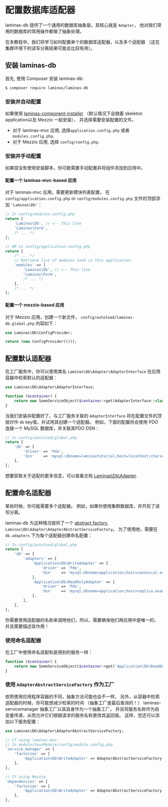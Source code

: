 # 配置数据库适配器

laminas-db 提供了一个通用的数据库抽象层。其核心就是 `Adapter`，
他对我们常用的数据库的常用操作都做了抽象处理。

在本教程中，我们将学习如何配置单个的数据库适配器，以及多个适配器
（这在集群环境下的读写分离结果可能会比较有用）。

## 安装 laminas-db

首先, 使用 Composer 安装 laminas-db:

```bash
$ composer require laminas/laminas-db
```

### 安装并自动配置

如果使用 [laminas-component-installer](https://docs.laminas.dev/laminas-component-installer/)
（默认情况下会随着 skeleton application以及 Mezzio 一起安装），
并选择需要安装配置的文件。

- 对于 laminas-mvc 应用, 选择`application.config.php` 或者
  `modules.config.php`.
- 对于 Mezzio 应用, 选择 `config/config.php`.

### 安装并手动配置

如果捏没有使用安装脚本，你可能需要手动配置并将组件添加到应用中。

#### 配置一个 laminas-mvc-based 应用

对于 laminas-mvc 应用，需要更新模块列表配置，
在 `config/application.config.php` or `config/modules.config.php`
文件的顶部添加 `'Laminas\Db'`：
  
```php
// In config/modules.config.php
return [
    'Laminas\Db', // <-- This line
    'Laminas\Form', 
    /* ... */
];

// OR in config/application.config.php
return [
    /* ... */
    // Retrieve list of modules used in this application.
    'modules' => [
        'Laminas\Db', // <-- This line
        'Laminas\Form', 
        /* ... */
    ],
    /* ... */
];
```

#### 配置一个 mezzio-based 应用

对于 Mezzio 应用，创建一个新文件，
`config/autoload/laminas-db.global.php`
内容如下：

```php
use Laminas\Db\ConfigProvider;

return (new ConfigProvider())();
```

## 配置默认适配器

在工厂服务中，你可以使用类名 `Laminas\Db\Adapter\AdapterInterface`
在应用容器中检索默认的适配器：

```php
use Laminas\Db\Adapter\AdapterInterface;

function ($container) {
    return new SomeServiceObject($container->get(AdapterInterface::class));
}
```

当我们安装并配置好了，与工厂服务关联的 `AdapterInterface`
将在配置文件的顶层炒作 `db` key值，并试用其创建一个适配器。
例如，下面的配置将会使用 PDO 连接一个 MySQL 数据库，并关联其PDO DSN：

```php
// In config/autoload/global.php
return [
    'db' => [
        'driver' => 'Pdo',
        'dsn'    => 'mysql:dbname=laminastutorial;host=localhost;charset=utf8',
    ],
];
```

想要获取关于适配的更多信息，可以查看文档
[Laminas\\Db\\Adapter](http://docs.laminas.dev/laminas-db/adapter/#creating-an-adapter-using-dependency-injection).

## 配置命名适配器

某些时候，你可能需要多个适配器。
例如，如果你使用集群数据库，并开启了读写分离。

laminas-db 为这种情况提供了一个 [abstract factory](https://docs.laminas.dev/laminas-servicemanager/configuring-the-service-manager/#abstract-factories),
`Laminas\Db\Adapter\AdapterAbstractServiceFactory`。
为了使用他，需要在 `db.adapters` 下为每个适配器创建命名配置：

```php
// In config/autoload/global.php
return [
    'db' => [
        'adapters' => [
            'Application\Db\WriteAdapter' => [
                'driver' => 'Pdo',
                'dsn'    => 'mysql:dbname=application;host=canonical.example.com;charset=utf8',
            ],
            'Application\Db\ReadOnlyAdapter' => [
                'driver' => 'Pdo',
                'dsn'    => 'mysql:dbname=application;host=replica.example.com;charset=utf8',
            ],
        ],
    ],
];
```

你需要使用适配器的名称来调用他们，所以，需要确保他们再应用中是唯一的，
并且需要描述其作用！

### 使用命名适配器

在工厂中使用命名适配和是用别的服务一样：


```php
function ($container) {
    return new SomeServiceObject($container->get('Application\Db\ReadOnlyAdapter'));
}
```

### 使用 `AdapterAbstractServiceFactory` 作为工厂

依照使用应用程序容器的不同，抽象方法可能也会不一样。
另外，从容器中检索适配器的时候，你可能想减少检索的时间
（抽象工厂是最后查询的！）
laminas-servicemanager 抽象工厂以其自身作为一个抽象工厂，
并且将服务名称作为自变量传递，从而允许它们根据请求的服务名称更改其返回值。 
这样，您还可以添加以下服务配置：

```php
use Laminas\Db\Adapter\AdapterAbstractServiceFactory;

// If using laminas-mvc:
// In module/YourModule/config/module.config.php
'service_manager' => [
    'factories' => [
        'Application\Db\WriteAdapter' => AdapterAbstractServiceFactory::class,
    ],
],

// If using Mezzio
'dependencies' => [
    'factories' => [
        'Application\Db\WriteAdapter' => AdapterAbstractServiceFactory::class,
    ],
],
```

